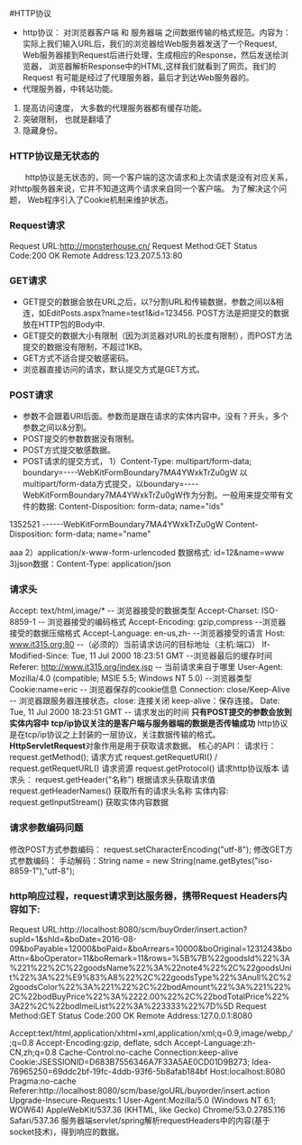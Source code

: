 #HTTP协议
- http协议： 对浏览器客户端 和  服务器端 之间数据传输的格式规范。内容为：实际上我们输入URL后，我们的浏览器给Web服务器发送了一个Request, Web服务器接到Request后进行处理，生成相应的Response，然后发送给浏览器， 浏览器解析Response中的HTML,这样我们就看到了网页。我们的Request 有可能是经过了代理服务器，最后才到达Web服务器的。
- 代理服务器，中转站功能。
1. 提高访问速度， 大多数的代理服务器都有缓存功能。
2. 突破限制， 也就是翻墙了
3. 隐藏身份。
### HTTP协议是无状态的
　　http协议是无状态的，同一个客户端的这次请求和上次请求是没有对应关系，对http服务器来说，它并不知道这两个请求来自同一个客户端。 为了解决这个问题， Web程序引入了Cookie机制来维护状态。
### Request请求
Request URL:http://monsterhouse.cn/
Request Method:GET
Status Code:200 OK
Remote Address:123.207.5.13:80
### GET请求
- GET提交的数据会放在URL之后，以?分割URL和传输数据，参数之间以&相连，如EditPosts.aspx?name=test1&id=123456.  POST方法是把提交的数据放在HTTP包的Body中.　
- GET提交的数据大小有限制（因为浏览器对URL的长度有限制），而POST方法提交的数据没有限制，不超过1KB。　
- GET方式不适合提交敏感密码。
-  浏览器直接访问的请求，默认提交方式是GET方式。
### POST请求
- 参数不会跟着URI后面。参数而是跟在请求的实体内容中。没有？开头，多个参数之间以&分割。
- POST提交的参数数据没有限制。
- POST方式提交敏感数据。
- POST请求的提交方式，
1）Content-Type: multipart/form-data; boundary=----WebKitFormBoundary7MA4YWxkTrZu0gW
 以multipart/form-data方式提交，以boundary=----WebKitFormBoundary7MA4YWxkTrZu0gW作为分割。一般用来提交带有文件的数据:
 Content-Disposition: form-data; name="ids"

1352521
------WebKitFormBoundary7MA4YWxkTrZu0gW
Content-Disposition: form-data; name="name"

aaa
2）application/x-www-form-urlencoded
数据格式:
id=12&name=www
3)json数据：Content-Type: application/json

### 请求头
Accept: text/html,image/*      -- 浏览器接受的数据类型
Accept-Charset: ISO-8859-1     -- 浏览器接受的编码格式
Accept-Encoding: gzip,compress  --浏览器接受的数据压缩格式
Accept-Language: en-us,zh-       --浏览器接受的语言
Host: www.it315.org:80          --（必须的）当前请求访问的目标地址（主机:端口）
If-Modified-Since: Tue, 11 Jul 2000 18:23:51 GMT  --浏览器最后的缓存时间
Referer: http://www.it315.org/index.jsp      -- 当前请求来自于哪里
User-Agent: Mozilla/4.0 (compatible; MSIE 5.5; Windows NT 5.0)  --浏览器类型
Cookie:name=eric                     -- 浏览器保存的cookie信息
Connection: close/Keep-Alive            -- 浏览器跟服务器连接状态。close: 连接关闭  keep-alive：保存连接。
Date: Tue, 11 Jul 2000 18:23:51 GMT      -- 请求发出的时间
**只有POST提交的参数会放到实体内容中**
**tcp/ip协议关注的是客户端与服务器端的数据是否传输成功**
http协议是在tcp/ip协议之上封装的一层协议，关注数据传输的格式。
**HttpServletRequest**对象作用是用于获取请求数据。
 核心的API：
					请求行： 
						request.getMethod();   请求方式
						request.getRequetURI()   / request.getRequetURL()   请求资源
						request.getProtocol()   请求http协议版本
					请求头：
						request.getHeader("名称")   根据请求头获取请求值
						request.getHeaderNames()    获取所有的请求头名称
						实体内容:
						request.getInputStream()   获取实体内容数据
###  请求参数编码问题
修改POST方式参数编码：
						request.setCharacterEncoding("utf-8");
修改GET方式参数编码：
		 手动解码：String name = new String(name.getBytes("iso-8859-1"),"utf-8");
### http响应过程，request请求到达服务器，携带Request Headers内容如下:
Request URL:http://localhost:8080/scm/buyOrder/insert.action?supId=1&shId=&boDate=2016-08-09&boPayable=12000&boPaid=&boArrears=10000&boOriginal=1231243&boAttn=&boOperator=11&boRemark=11&rows=%5B%7B%22goodsId%22%3A%221%22%2C%22goodsName%22%3A%22note4%22%2C%22goodsUnit%22%3A%22%E9%83%A8%22%2C%22goodsType%22%3Anull%2C%22goodsColor%22%3A%221%22%2C%22bodAmount%22%3A%221%22%2C%22bodBuyPrice%22%3A%2222.00%22%2C%22bodTotalPrice%22%3A22%2C%22bodImeiList%22%3A%223333%22%7D%5D
 Request Method:GET
 Status Code:200 OK
 Remote Address:127.0.0.1:8080
 
Accept:text/html,application/xhtml+xml,application/xml;q=0.9,image/webp,*/*;q=0.8
Accept-Encoding:gzip, deflate, sdch
Accept-Language:zh-CN,zh;q=0.8
Cache-Control:no-cache
Connection:keep-alive
Cookie:JSESSIONID=D683B7556346A7F33A5AE0CD01D9B273; Idea-76965250=69ddc2bf-19fc-4ddb-93f6-5b8afab184bf
Host:localhost:8080
Pragma:no-cache
Referer:http://localhost:8080/scm/base/goURL/buyorder/insert.action
Upgrade-Insecure-Requests:1
User-Agent:Mozilla/5.0 (Windows NT 6.1; WOW64) AppleWebKit/537.36 (KHTML, like Gecko) Chrome/53.0.2785.116 Safari/537.36
服务器端servlet/spring解析requestHeaders中的内容(基于socket技术)，得到响应的数据。
 
 
	


